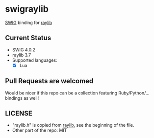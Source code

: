 # swigraylib #

[SWIG](http://www.swig.org/) binding for [raylib](https://www.raylib.com/index.html)

## Current Status ##

- SWIG 4.0.2
- raylib 3.7
- Supported languages:
    - [x] Lua

## Pull Requests are welcomed ##

Would be nicer if this repo can be a collection featuring Ruby/Python/... bindings as well!

## LICENSE ##

- "raylib.h" is copied from [raylib](https://www.raylib.com/index.html), see the beginning of the file.
- Other part of the repo: MIT